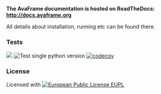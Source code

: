 **The AvaFrame documentation is hosted on ReadTheDocs: http://docs.avaframe.org**

All details about installation, running etc can be found there. 


### Tests 

[<img src="https://readthedocs.org/projects/avaframe/badge/?version=latest">](http://docs.avaframe.org/en/latest/)
![Test single python version](https://github.com/avaframe/AvaFrame/workflows/Test%20single%20python%20version/badge.svg)
[![codecov](https://codecov.io/gh/avaframe/AvaFrame/branch/master/graph/badge.svg)](https://codecov.io/gh/avaframe/AvaFrame)



### License 
Licensed with [![European Public License EUPL](https://img.shields.io/badge/license-EUPL-green.png)](https://git.avaframe.org/AvaFrame/AvaFrame/src/branch/master/LICENSE.txt)

